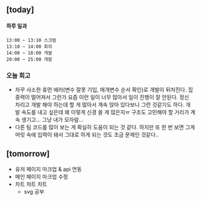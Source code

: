 ## [today]   

#### 하루 일과
```
13:00 ~ 13:10 스크럼
13:10 ~ 14:00 회의
14:00 ~ 18:00 개발
20:00 ~ 25:00 개발
```

### 오늘 회고
* 자꾸 사소한 휴먼 에러(변수 잘못 기입, 매개변수 순서 확인)로 개발이 뒤처진다. 집중력이 떨어져서 그런가 요즘 이런 일이 너무 많아서 일이 진행이 잘 안된다. 정신 차리고 개발 해야 하는데 할 게 많아서 계속 앉아 있다보니 그런 것같기도 하다. 개발 속도를 내고 싶은데 왜 이렇게 신경 쓸 게 많은지ㅠ 구조도 고민해야 할 거리가 계속 생기고... 그냥 내가 모자람...
* 다른 팀 코드를 많이 보는 게 확실히 도움이 되는 것 같다. 하지만 또 한 번 보면 그게 머릿 속에 입력이 돼서 그대로 하게 되는 것도 조금 문제인 것같다.. 


## [tomorrow]
* 유저 페이지 마크업 & api 연동
* 메인 페이지 마크업 수정
* 차트 차트 차트
  * svg 공부


